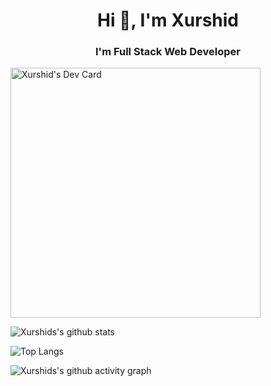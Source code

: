 <h1 align="center">Hi 👋, I'm Xurshid</h1>
<h3 align="center">I'm Full Stack Web Developer</h3>


<a href="https://app.daily.dev/uzregxurshid"><img src="https://api.daily.dev/devcards/bccb2ff620ee4e6f927f7e36e88189b9.png?r=zq4" width="400" alt="Xurshid's Dev Card"/></a>

![Xurshids's github stats](https://github-readme-stats.vercel.app/api?username=uzregxurshid&theme=gotham&show_icons=true)

![Top Langs](https://github-readme-stats.vercel.app/api/top-langs/?username=uzregxurshid&hide=html&layout=compact&theme=gotham)

![Xurshids's github activity graph](https://activity-graph.herokuapp.com/graph?username=uzregxurshid&theme=react-dark)
